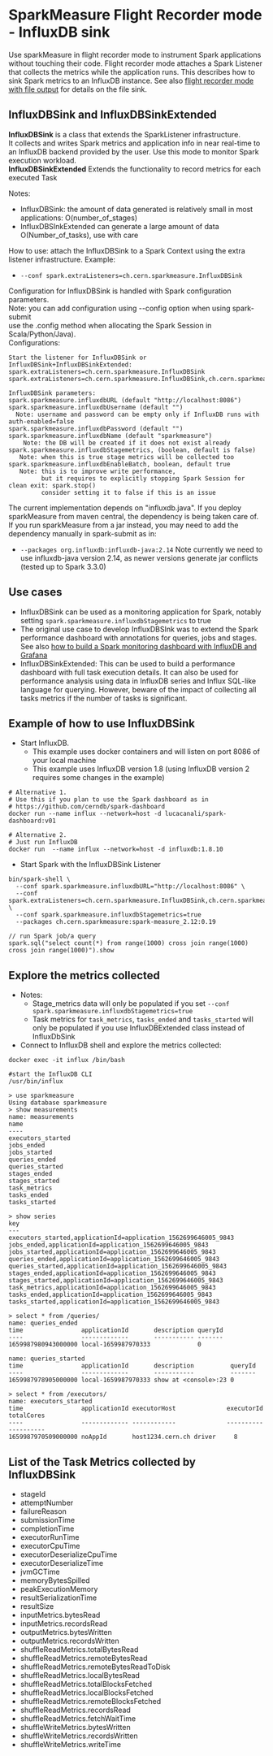 # SparkMeasure Flight Recorder mode - InfluxDB sink

Use sparkMeasure in flight recorder mode to instrument Spark applications without touching their code.
Flight recorder mode attaches a Spark Listener that collects the metrics while the application runs.
This describes how to sink Spark metrics to an InfluxDB instance.
See also [flight recorder mode with file output](Flight_recorder_mode_FileSink.md) for details on the file sink.

## InfluxDBSink and InfluxDBSinkExtended 

**InfluxDBSink** is a class that extends the SparkListener infrastructure.  
It collects and writes Spark metrics and application info in near real-time to an InfluxDB backend
provided by the user. Use this mode to monitor Spark execution workload.  
**InfluxDBSinkExtended** Extends the functionality to record metrics for each executed Task  

Notes:
- InfluxDBSink: the amount of data generated is relatively small in most applications: O(number_of_stages)
- InfluxDBSInkExtended can generate a large amount of data O(Number_of_tasks), use with care
  
How to use: attach the InfluxDBSink to a Spark Context using the extra listener infrastructure. Example:
  - `--conf spark.extraListeners=ch.cern.sparkmeasure.InfluxDBSink`
  
Configuration for InfluxDBSink is handled with Spark configuration parameters.  
Note: you can add configuration using --config option when using spark-submit  
use the .config method when allocating the Spark Session in Scala/Python/Java).  
Configurations:  
 ```
Start the listener for InfluxDBSink or InfluxDBSink+InfluxDBSinkExtended:
spark.extraListeners=ch.cern.sparkmeasure.InfluxDBSink
spark.extraListeners=ch.cern.sparkmeasure.InfluxDBSink,ch.cern.sparkmeasure.InfluxDBSinkExtended

InfluxDBSink parameters:
spark.sparkmeasure.influxdbURL (default "http://localhost:8086")
spark.sparkmeasure.influxdbUsername (default "")
   Note: username and password can be empty only if InfluxDB runs with auth-enabled=false
spark.sparkmeasure.influxdbPassword (default "")
spark.sparkmeasure.influxdbName (default "sparkmeasure")
     Note: the DB will be created if it does not exist already
spark.sparkmeasure.influxdbStagemetrics, (boolean, default is false)
    Note: when this is true stage metrics will be collected too
spark.sparkmeasure.influxdbEnableBatch, boolean, default true
    Note: this is to improve write performance, 
          but it requires to explicitly stopping Spark Session for clean exit: spark.stop()
          consider setting it to false if this is an issue
 ```

The current implementation depends on "influxdb.java". If you deploy sparkMeasure from maven central,
the dependency is being taken care of.
If you run sparkMeasure from a jar instead, you may need to add the dependency manually
in spark-submit as in:
 - `--packages org.influxdb:influxdb-java:2.14`
Note currently we need to use influxdb-java version 2.14, as newer versions generate jar conflicts (tested up to Spark 3.3.0)

## Use cases

- InfluxDBSink can be used as a monitoring application for Spark, notably setting `spark.sparkmeasure.influxdbStagemetrics` to true
- The original use case to develop InfluxDBSInk was to extend the Spark performance dashboard
  with annotations for queries, jobs and stages.  
  See also [how to build a Spark monitoring dashboard with InfluxDB and Grafana](http://db-blog.web.cern.ch/blog/luca-canali/2019-02-performance-dashboard-apache-spark)
- InfluxDBSinkExtended: This can be used to build a performance dashboard with full task execution details.
  It can also be used for performance analysis using data in InfluxDB series and Influx SQL-like language for querying.
  However, beware of the impact of collecting all tasks metrics if the number of tasks is significant.


## Example of how to use InfluxDBSink

- Start InfluxDB. 
  - This example uses docker containers and will listen on port 8086 of your local machine
  - This example uses InfluxDB version 1.8 (using InfluxDB version 2 requires some changes in the example)
```
# Alternative 1. 
# Use this if you plan to use the Spark dashboard as in
# https://github.com/cerndb/spark-dashboard 
docker run --name influx --network=host -d lucacanali/spark-dashboard:v01

# Alternative 2.
# Just run InfluxDB 
docker run  --name influx --network=host -d influxdb:1.8.10
```

- Start Spark with the InfluxDBSink Listener
```
bin/spark-shell \
  --conf spark.sparkmeasure.influxdbURL="http://localhost:8086" \
  --conf spark.extraListeners=ch.cern.sparkmeasure.InfluxDBSink,ch.cern.sparkmeasure.InfluxDBSinkExtended \
  --conf spark.sparkmeasure.influxdbStagemetrics=true
  --packages ch.cern.sparkmeasure:spark-measure_2.12:0.19

// run Spark job/a query  
spark.sql("select count(*) from range(1000) cross join range(1000) cross join range(1000)").show
```

## Explore the metrics collected

- Notes:
  - Stage_metrics data will only be populated if you set `--conf spark.sparkmeasure.influxdbStagemetrics=true`
  - Task metrics for `task_metrics`, `tasks_ended` and `tasks_started` will only be populated if you use InfluxDBExtended class instead of InfluxDbSink
- Connect to InfluxDB shell and explore the metrics collected:
```
docker exec -it influx /bin/bash

#start the InfluxDB CLI
/usr/bin/influx

> use sparkmeasure
Using database sparkmeasure
> show measurements
name: measurements
name
----
executors_started
jobs_ended
jobs_started
queries_ended
queries_started
stages_ended
stages_started
task_metrics
tasks_ended
tasks_started

> show series
key
---
executors_started,applicationId=application_1562699646005_9843
jobs_ended,applicationId=application_1562699646005_9843
jobs_started,applicationId=application_1562699646005_9843
queries_ended,applicationId=application_1562699646005_9843
queries_started,applicationId=application_1562699646005_9843
stages_ended,applicationId=application_1562699646005_9843
stages_started,applicationId=application_1562699646005_9843
task_metrics,applicationId=application_1562699646005_9843
tasks_ended,applicationId=application_1562699646005_9843
tasks_started,applicationId=application_1562699646005_9843

> select * from /queries/
name: queries_ended
time                applicationId       description queryId
----                -------------       ----------- -------
1659987980943000000 local-1659987970333             0

name: queries_started
time                applicationId       description          queryId
----                -------------       -----------          -------
1659987978905000000 local-1659987970333 show at <console>:23 0

> select * from /executors/
name: executors_started
time                applicationId executorHost              executorId totalCores
----                ------------- ------------              ---------- ----------
1659987970509000000 noAppId       host1234.cern.ch driver     8
```

## List of the Task Metrics collected by InfluxDBSink

- stageId
- attemptNumber
- failureReason
- submissionTime
- completionTime
- executorRunTime
- executorCpuTime
- executorDeserializeCpuTime
- executorDeserializeTime
- jvmGCTime
- memoryBytesSpilled
- peakExecutionMemory
- resultSerializationTime
- resultSize
- inputMetrics.bytesRead
- inputMetrics.recordsRead
- outputMetrics.bytesWritten
- outputMetrics.recordsWritten
- shuffleReadMetrics.totalBytesRead
- shuffleReadMetrics.remoteBytesRead
- shuffleReadMetrics.remoteBytesReadToDisk
- shuffleReadMetrics.localBytesRead
- shuffleReadMetrics.totalBlocksFetched
- shuffleReadMetrics.localBlocksFetched
- shuffleReadMetrics.remoteBlocksFetched
- shuffleReadMetrics.recordsRead
- shuffleReadMetrics.fetchWaitTime
- shuffleWriteMetrics.bytesWritten
- shuffleWriteMetrics.recordsWritten
- shuffleWriteMetrics.writeTime

